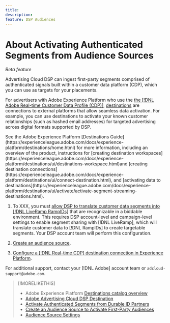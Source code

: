 ```yaml
---
title: 
description: 
feature: DSP Audiences
---
```

# About Activating Authenticated Segments from Audience Sources

<!-- Doesn't specifically explain what you can do in our UI -->
*Beta feature*

Advertising Cloud DSP can ingest first-party segments comprised of authenticated signals built within a customer data platform (CDP), which you can use as targets for your placements.

For advertisers with Adobe Experience Platform who use the [the [!DNL Adobe Real-time Customer Data Profile (CDP)]](https://experienceleague.adobe.com/docs/experience-platform/rtcdp/overview.html), [destinations](https://experienceleague.adobe.com/docs/experience-platform/destinations/home.html) are connections to external platforms that allow seamless data activation. For example, you can use destinations to activate your known customer relationships (such as hashed email addresses) for targeted advertising across digital formats supported by DSP.   

<!-- need link to our page in particular -->See the Adobe Experience Platform [Destinations Guide](https://experienceleague.adobe.com/docs/experience-platform/destinations/home.html) for more information, including an overview of the product, instructions for [creating destination workspaces](https://experienceleague.adobe.com/docs/experience-platform/destinations/ui/destinations-workspace.html)and [creating destination connections](https://experienceleague.adobe.com/docs/experience-platform/destinations/ui/connect-destination.html), and [activating data to destinations](https://experienceleague.adobe.com/docs/experience-platform/destinations/ui/activate/activate-segment-streaming-destinations.html). 

<!-- Make sure that titles make the distinctions clear -- everything can't be "Activate XXX." -->
1. To XXX, you must [allow DSP to translate customer data segments into [!DNL LiveRamp RampIDs]](source-activate.md) that are recognizable in a biddable environment. This requires DSP account-level and campaign-level settings to enable segment sharing with [!DNL LiveRamp], which will translate customer data to [!DNL RampIDs] to create targetable segments. Your DSP account team will perform this configuration.

2. [Create an audience source](source-create.md).

3. [Configure a [!DNL Real-time CDP] destination connection in Experience Platform](https://experienceleague.adobe.com/docs/experience-platform/destinations/catalog/advertising/adobe-advertising-cloud-dsp-destination.html).<!-- Verify URL once it's published. -->

For additional support, contact your [!DNL Adobe] account team or `adcloud-support@adobe.com`.

>[!MORELIKETHIS]
>
>* Adobe Experience Platform [Destinations catalog overview](https://experienceleague.adobe.com/docs/experience-platform/destinations/catalog/overview.html)
>* [Adobe Advertising Cloud DSP Destination](https://experienceleague.adobe.com/docs/experience-platform/destinations/catalog/advertising/adobe-advertising-cloud-dsp-destination.html)<!-- Verify URL once it's published. -->
>* [Activate Authenticated Segments from Durable ID Partners](source-activate.md)<!-- title?-->
>* [Create an Audience Source to Activate First-Party Audiences](source-create.md)
>* [Audience Source Settings](source-settings.md)
